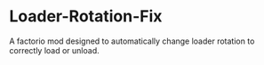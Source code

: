# Loader-Rotation-Fix
A factorio mod designed to automatically change loader rotation to correctly load or unload.
